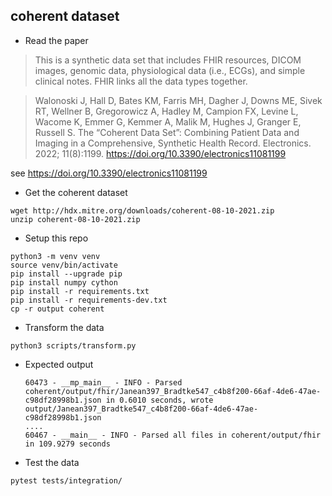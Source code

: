 

## coherent dataset

* Read the paper

> This is a synthetic data set that includes FHIR resources, DICOM images, genomic data, physiological data (i.e., ECGs), and simple clinical notes. FHIR links all the data types together.

> Walonoski J, Hall D, Bates KM, Farris MH, Dagher J, Downs ME, Sivek RT, Wellner B, Gregorowicz A, Hadley M, Campion FX, Levine L, Wacome K, Emmer G, Kemmer A, Malik M, Hughes J, Granger E, Russell S. The “Coherent Data Set”: Combining Patient Data and Imaging in a Comprehensive, Synthetic Health Record. Electronics. 2022; 11(8):1199. https://doi.org/10.3390/electronics11081199

see https://doi.org/10.3390/electronics11081199

* Get the coherent dataset

```commandline
wget http://hdx.mitre.org/downloads/coherent-08-10-2021.zip
unzip coherent-08-10-2021.zip

```


* Setup this repo

```commandline
python3 -m venv venv
source venv/bin/activate
pip install --upgrade pip
pip install numpy cython
pip install -r requirements.txt
pip install -r requirements-dev.txt
cp -r output coherent
```

* Transform the data

```commandline
python3 scripts/transform.py
```
  * Expected output
    ```commandline
    60473 - __mp_main__ - INFO - Parsed coherent/output/fhir/Janean397_Bradtke547_c4b8f200-66af-4de6-47ae-c98df28998b1.json in 0.6010 seconds, wrote output/Janean397_Bradtke547_c4b8f200-66af-4de6-47ae-c98df28998b1.json
    ....    
    60467 - __main__ - INFO - Parsed all files in coherent/output/fhir in 109.9279 seconds

* Test the data

```commandline
pytest tests/integration/
```
